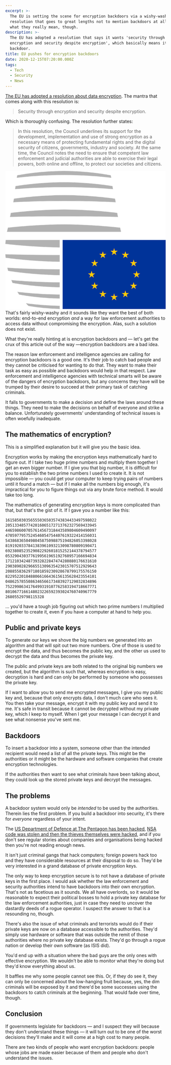 ```yaml
---
excerpt: >-
  The EU is setting the scene for encryption backdoors via a wishy-washy
  resolution that goes to great lengths not to mention backdoors at all. That's
  what they really mean, though.
description: >-
  The EU has adopted a resolution that says it wants 'security through
  encryption and security despite encryption', which basically means it wants a
  backdoor.
title: EU pushes for encryption backdoors
date: 2020-12-15T07:20:00.000Z
tags:
  - Tech
  - Security
  - News
---
```

[The EU has adopted a resolution about data encryption](https://www.consilium.europa.eu/en/press/press-releases/2020/12/14/encryption-council-adopts-resolution-on-security-through-encryption-and-security-despite-encryption/?utm_source=dsms-auto&utm_medium=email&utm_campaign=Encryption%3a+Council+adopts+resolution+on+security+through+encryption+and+security+despite+encryption#). The mantra that comes along with this resolution is:

> Security through encryption and security despite encryption.

Which is thoroughly confusing. The resolution further states:

> In this resolution, the Council underlines its support for the development, implementation and use of strong encryption as a necessary means of protecting fundamental rights and the digital security of citizens, governments, industry and society. At the same time, the Council notes the need to ensure that competent law enforcement and judicial authorities are able to exercise their legal powers, both online and offline, to protect our societies and citizens.

![EU Council logo.](/assets/images/posts/2020/12/2020-12-15-eu-council-logo.png "class=s33 right|@itemprop=image")
That's fairly wishy-washy and it sounds like they want the best of both worlds: end-to-end encryption *and* a way for law enforcement authorities to access data without compromising the encryption. Alas, such a solution does not exist.

What they're really hinting at is encryption backdoors and — let's get the crux of this article out of the way —encryption backdoors are a bad idea.

The reason law enforcement and intelligence agencies are calling for encryption backdoors is a good one. It's their job to catch bad people and they cannot be criticised for wanting to do that. They want to make their task as easy as possible and backdoors would help in that respect. Law enforcement and intelligence agencies with technical smarts will be aware of the dangers of encryption backdoors, but any concerns they have will be trumped by their desire to succeed at their primary task of catching criminals. 

It falls to governments to make a decision and define the laws around these things. They need to make the decisions on behalf of everyone and strike a balance. Unfortunately governments' understanding of technical issues is often woefully inadequate.

## The mathematics of encryption?

This is a simplified explanation but it will give you the basic idea.

Encryption works by making the encryption keys mathematically hard to figure out. If I take two huge prime numbers and multiply them together I get an even bigger number. If I give you that big number, it is difficult for you to establish the two prime numbers I used to create it. It is not impossible — you could get your computer to keep trying pairs of numbers until it found a match — but if I make all the numbers big enough, it's impractical for you to figure things out via any brute force method. It would take too long.

The mathematics of generating encryption keys is more complicated than that, but that's the gist of it. If I gave you a number like this:

```
1615850303565550365035743834433497598022
2051334857742016065172713762327569433945
4465986007057614567318443589804609490097
4705977957524546054754407619322414156031
5438683650498045875098875194826053398028
8191920337841383961093213098780809190471
6923808523529082292601815252144378794577
0532904303776199561965192760957166694834
1712103424873932822847474280880176631610
2903890282966551309635423015707512929643
2088558362971801859230928678799175576150
8229522018488066166436156135628423554101
0486257855086346566173483927129032834896
7522998634176499319107762583194718667771
8010677166148023226592393024760740967779
26805529798115328
```

… you'd have a tough job figuring out which two prime numbers I multiplied together to create it, even if you have a computer at hand to help you. 

## Public and private keys

To generate our keys we shove the big numbers we generated into an algorithm and that will spit out two more numbers. One of those is used to encrypt the data, and thus becomes the public key, and the other us used to decrypt the data and thus becomes the private key.

The public and private keys are both related to the original big numbers we created, but the algorithm is such that, whereas encryption is easy, decryption is hard and can only be performed by someone who possesses the private key.

If I want to allow you to send me encrypted messages, I give you my public key and, because that only encrypts data, I don't much care who sees it. You then take your message, encrypt it with my public key and send it to me. It's safe in transit because it cannot be decrypted without my private key, which I keep to myself. When I get your message I can decrypt it and see what nonsense you've sent me.

## Backdoors

To insert a backdoor into a system, someone other than the intended recipient would need a list of all the private keys. This might be the authorities or it might be the hardware and software companies that create encryption technologies.

If the authorities then want to see what criminals have been talking about, they could look up the stored private keys and decrypt the messages.

## The problems

A backdoor system would only be *intended* to be used by the authorities. Therein lies the first problem. If you build a backdoor into security, it's there for *everyone* regardless of your intent.

The [US Department of Defence at The Pentagon has been hacked](https://www.silicon.co.uk/security/cyberwar/us-dod-hacked-331903), [NSA code was stolen and then the thieves themselves were hacked](https://www.wired.co.uk/article/nsa-hacking-tools-stolen-hackers), and if you don't see regular stories about companies and organisations being hacked then you're not reading enough news.

It isn't just criminal gangs that hack computers; foreign powers hack too and they have considerable resources at their disposal to do so. They'd be very interested in a grand database of private encryption keys.

The only way to keep encryption secure is to not have a database of private keys in the first place. I would ask whether the law enforcement and security authorities intend to have backdoors into their own encryption. That's not as facetious as it sounds. We all have overlords, so it would be reasonable to expect their political bosses to hold a private key database for the law enforcement authorities, just in case they need to uncover the dastardly deeds of a rogue operator. I suspect the answer to that is a resounding no, though.

There's also the issue of what criminals and terrorists would do if their private keys are now on a database accessible to the authorities. They'd simply use hardware or software that was outside the remit of those authorities where no private key database exists. They'd go through a rogue nation or develop their own software (as ISIS did).

You'd end up with a situation where the bad guys are the only ones with effective encryption. We wouldn't be able to monitor what they're doing but they'd know everything about us.

It baffles me why some people cannot see this. Or, if they do see it, they can only be concerned about the low-hanging fruit because, yes, the dim criminals will be exposed by it and there'd be some successes using the backdoors to catch criminals at the beginning. That would fade over time, though.

## Conclusion

If governments legislate for backdoors — and I suspect they will because they don't understand these things — it will turn out to be one of the worst decisions they'll make and it will come at a high cost to many people.

There are two kinds of people who want encryption backdoors: people whose jobs are made easier because of them and people who don't understand the issues.


